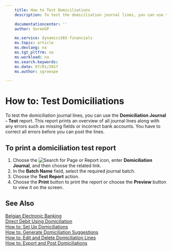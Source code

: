 ```yaml
---
    title: How to Test Domiciliations
    description: To test the domiciliation journal lines, you can use the **Domiciliation Journal - Test** report. This report prints an overview of all journal lines along with any errors such as missing fields or incorrect bank accounts.

    documentationcenter: ''
    author: SorenGP

    ms.service: dynamics365-financials
    ms.topic: article
    ms.devlang: na
    ms.tgt_pltfrm: na
    ms.workload: na
    ms.search.keywords:
    ms.date: 07/01/2017
    ms.author: sgroespe

---
```

# How to: Test Domiciliations
To test the domiciliation journal lines, you can use the **Domiciliation Journal - Test** report. This report prints an overview of all journal lines along with any errors such as missing fields or incorrect bank accounts. You have to correct all errors before you can post the lines.  

## To print a domiciliation test report  

1.  Choose the ![Search for Page or Report](../../media/ui-search/search_small.png "Search for Page or Report icon") icon, enter **Domiciliation Journal**, and then choose the related link.  
2.  In the **Batch Name** field, select the required journal batch.  
3.  Choose the **Test Report** action.  
4.  Choose the **Print** button to print the report or choose the **Preview** button to view it on the screen.  

## See Also  
 [Belgian Electronic Banking](belgian-electronic-banking.md)   
 [Direct Debit Using Domiciliation](direct-debit-using-domiciliation.md)   
 [How to: Set Up Domiciliations](how-to-set-up-domiciliations.md)   
 [How to: Generate Domiciliation Suggestions](how-to-generate-domiciliation-suggestions.md)   
 [How to: Edit and Delete Domiciliation Lines](how-to-edit-and-delete-domiciliation-lines.md)   
 [How to: Export and Post Domiciliations](how-to-export-and-post-domiciliations.md)

